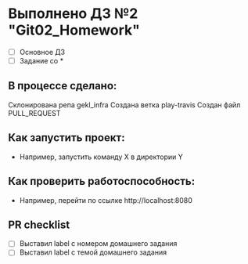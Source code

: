 # Выполнено ДЗ №2 "Git02_Homework"

 - [ ] Основное ДЗ
 - [ ] Задание со *

## В процессе сделано:
 Склонирована репа gekl_infra
 Создана ветка play-travis
 Создан файл PULL_REQUEST
 
  

## Как запустить проект:
 - Например, запустить команду X в директории Y

## Как проверить работоспособность:
 - Например, перейти по ссылке http://localhost:8080

## PR checklist
 - [ ] Выставил label с номером домашнего задания
 - [ ] Выставил label с темой домашнего задания